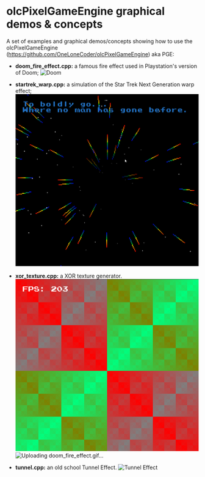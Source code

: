 # olcPixelGameEngine graphical demos & concepts

A set of examples and graphical demos/concepts showing how to use the olcPixelGameEngine (https://github.com/OneLoneCoder/olcPixelGameEngine) aka PGE:


 * **doom_fire_effect.cpp:** a famous fire effect used in Playstation's version of Doom;
![Doom](./docs/doom_fire_effect.gif "Doom Fire Effect")


 * **startrek_warp.cpp:** a simulation of the Star Trek Next Generation warp effect;
![Star Trek](./docs/Wip_PGE_1uXZHsHhWT.gif "Star Trek Next Generation Warp Effect")


 * **xor_texture.cpp:** a XOR texture generator.
![XOR texture generator](./docs/Wip_PGE_weGK0r2IIK.png "XOR texture generator")
![Uploading doom_fire_effect.gif…]()


 * **tunnel.cpp:** an old school Tunnel Effect.
![Tunnel Effect](./docs/Wip_PGE_9GitPVvPd4.gif "Tunnel Effect")
